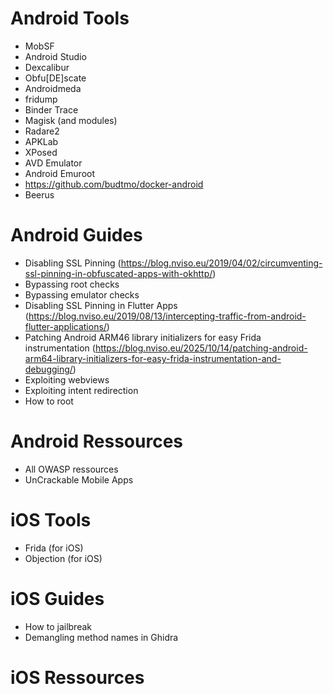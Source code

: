 # Android Tools
- MobSF
- Android Studio
- Dexcalibur
- Obfu[DE]scate
- Androidmeda
- fridump
- Binder Trace
- Magisk (and modules)
- Radare2
- APKLab
- XPosed
- AVD Emulator
- Android Emuroot
- https://github.com/budtmo/docker-android
- Beerus

# Android Guides
- Disabling SSL Pinning (https://blog.nviso.eu/2019/04/02/circumventing-ssl-pinning-in-obfuscated-apps-with-okhttp/)
- Bypassing root checks
- Bypassing emulator checks
- Disabling SSL Pinning in Flutter Apps (https://blog.nviso.eu/2019/08/13/intercepting-traffic-from-android-flutter-applications/)
- Patching Android ARM46 library initializers for easy Frida instrumentation (https://blog.nviso.eu/2025/10/14/patching-android-arm64-library-initializers-for-easy-frida-instrumentation-and-debugging/)
- Exploiting webviews
- Exploiting intent redirection
- How to root

# Android Ressources
- All OWASP ressources
- UnCrackable Mobile Apps

# iOS Tools
- Frida (for iOS)
- Objection (for iOS)

# iOS Guides
- How to jailbreak
- Demangling method names in Ghidra

# iOS Ressources